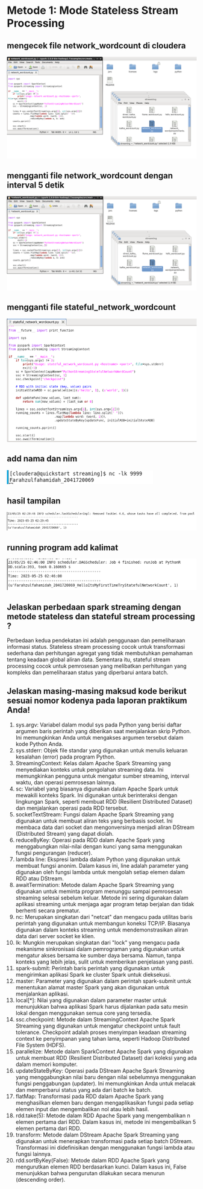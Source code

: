 # Metode 1: Mode Stateless Stream Processing
## mengecek file network_wordcount di cloudera
![Screenshot](img/gambar1.PNG) </br>

## mengganti file network_wordcount dengan interval 5 detik
![Screenshot](img/gambar2_ganti5dtk.PNG) </br>

## mengganti file stateful_network_wordcount 
![Screenshot](img/awal.PNG)</br>

## add nama dan nim 
![Screenshot](img/add_Nama%26NIM.PNG) </br>

## hasil tampilan 
![Screenshot](img/hasil%20running.PNG) </br>

## running program add kalimat
![Screenshot](img/satukalimat.PNG) </br>

## Jelaskan perbedaan spark streaming dengan metode stateless dan stateful stream processing ?
Perbedaan kedua pendekatan ini adalah penggunaan dan pemeliharaan informasi status. Stateless stream processing cocok untuk transformasi sederhana dan perhitungan agregat yang tidak membutuhkan pemahaman tentang keadaan global aliran data. Sementara itu, stateful stream processing cocok untuk pemrosesan yang melibatkan perhitungan yang kompleks dan pemeliharaan status yang diperbarui antara batch.
## Jelaskan masing-masing maksud kode berikut sesuai nomor kodenya pada laporan praktikum Anda!
1. sys.argv: Variabel dalam modul sys pada Python yang berisi daftar argumen baris perintah yang diberikan saat menjalankan skrip Python. Ini memungkinkan Anda untuk mengakses argumen tersebut dalam kode Python Anda.
2. sys.stderr: Objek file standar yang digunakan untuk menulis keluaran kesalahan (error) pada program Python.
3. StreamingContext: Kelas dalam Apache Spark Streaming yang menyediakan konteks untuk pengolahan streaming data. Ini memungkinkan pengguna untuk mengatur sumber streaming, interval waktu, dan operasi pemrosesan lainnya.
4. sc: Variabel yang biasanya digunakan dalam Apache Spark untuk mewakili konteks Spark. Ini digunakan untuk berinteraksi dengan lingkungan Spark, seperti membuat RDD (Resilient Distributed Dataset) dan menjalankan operasi pada RDD tersebut.
5. socketTextStream: Fungsi dalam Apache Spark Streaming yang digunakan untuk membuat aliran teks yang berbasis socket. Ini membaca data dari socket dan mengonversinya menjadi aliran DStream (Distributed Stream) yang dapat diolah.
6. reduceByKey: Operasi pada RDD dalam Apache Spark yang menggabungkan nilai-nilai dengan kunci yang sama menggunakan fungsi pengurangan (reducer).
7. lambda line: Ekspresi lambda dalam Python yang digunakan untuk membuat fungsi anonim. Dalam kasus ini, line adalah parameter yang digunakan oleh fungsi lambda untuk mengolah setiap elemen dalam RDD atau DStream.
8. awaitTermination: Metode dalam Apache Spark Streaming yang digunakan untuk meminta program menunggu sampai pemrosesan streaming selesai sebelum keluar. Metode ini sering digunakan dalam aplikasi streaming untuk menjaga agar program tetap berjalan dan tidak berhenti secara prematur.
9. nc: Merupakan singkatan dari "netcat" dan mengacu pada utilitas baris perintah yang digunakan untuk membangun koneksi TCP/IP. Biasanya digunakan dalam konteks streaming untuk mendemonstrasikan aliran data dari server socket ke klien.
10. lk: Mungkin merupakan singkatan dari "lock" yang mengacu pada mekanisme sinkronisasi dalam pemrograman yang digunakan untuk mengatur akses bersama ke sumber daya bersama. Namun, tanpa konteks yang lebih jelas, sulit untuk memberikan penjelasan yang pasti.
11. spark-submit: Perintah baris perintah yang digunakan untuk mengirimkan aplikasi Spark ke cluster Spark untuk dieksekusi.
12. master: Parameter yang digunakan dalam perintah spark-submit untuk menentukan alamat master Spark yang akan digunakan untuk menjalankan aplikasi.
13. local[*]: Nilai yang digunakan dalam parameter master untuk menunjukkan bahwa aplikasi Spark harus dijalankan pada satu mesin lokal dengan menggunakan semua core yang tersedia.
14. ssc.checkpoint: Metode dalam StreamingContext Apache Spark Streaming yang digunakan untuk mengatur checkpoint untuk fault tolerance. Checkpoint adalah proses menyimpan keadaan streaming context ke penyimpanan yang tahan lama, seperti Hadoop Distributed File System (HDFS).
15. parallelize: Metode dalam SparkContext Apache Spark yang digunakan untuk membuat RDD (Resilient Distributed Dataset) dari koleksi yang ada dalam memori komputer.
16. updateStateByKey: Operasi pada DStream Apache Spark Streaming yang menggabungkan nilai baru dengan nilai sebelumnya menggunakan fungsi penggabungan (updater). Ini memungkinkan Anda untuk melacak dan memperbarui status yang ada dari batch ke batch.
17. flatMap: Transformasi pada RDD dalam Apache Spark yang menghasilkan elemen baru dengan mengaplikasikan fungsi pada setiap elemen input dan mengembalikan nol atau lebih hasil.
18. rdd.take(5): Metode dalam RDD Apache Spark yang mengembalikan n elemen pertama dari RDD. Dalam kasus ini, metode ini mengembalikan 5 elemen pertama dari RDD.
19. transform: Metode dalam DStream Apache Spark Streaming yang digunakan untuk menerapkan transformasi pada setiap batch DStream. Transformasi ini didefinisikan dengan menggunakan fungsi lambda atau fungsi lainnya.
20. rdd.sortByKey(False): Metode dalam RDD Apache Spark yang mengurutkan elemen RDD berdasarkan kunci. Dalam kasus ini, False menunjukkan bahwa pengurutan dilakukan secara menurun (descending order).



